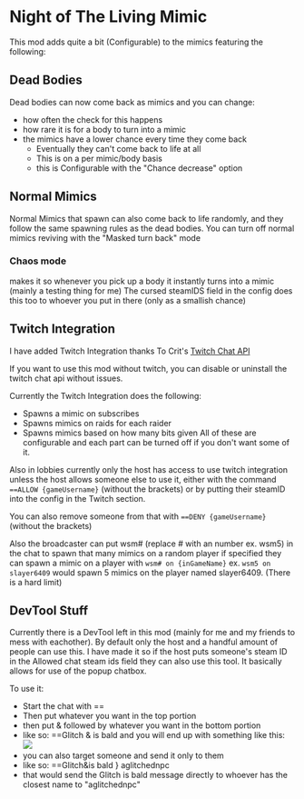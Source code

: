 # Night of The Living Mimic

This mod adds quite a bit (Configurable) to the mimics featuring the following:

## Dead Bodies
Dead bodies can now come back as mimics and you can change:
- how often the check for this happens
- how rare it is for a body to turn into a mimic
- the mimics have a lower chance every time they come back
    - Eventually they can't come back to life at all
    - This is on a per mimic/body basis
    - this is Configurable with the "Chance decrease" option

## Normal Mimics
Normal Mimics that spawn can also come back to life randomly, and they follow the same spawning rules as the dead bodies. You can turn off normal mimics reviving with the "Masked turn back" mode

### Chaos mode
makes it so whenever you pick up a body it instantly turns into a mimic (mainly a testing thing for me)
The cursed steamIDS field in the config does this too to whoever you put in there (only as a smallish chance)


## Twitch Integration

I have added Twitch Integration thanks To Crit's [Twitch Chat API](https://thunderstore.io/c/lethal-company/p/Zehs/TwitchChatAPI/)

If you want to use this mod without twitch, you can disable or uninstall the twitch chat api without issues.

Currently the Twitch Integration does the following:
- Spawns a mimic on subscribes
- Spawns mimics on raids for each raider
- Spawns mimics based on how many bits given
  All of these are configurable and each part can be turned off if you don't want some of it.

Also in lobbies currently only the host has access to use twitch integration unless the host allows someone else to use it, either with the command `==ALLOW {gameUsername}` (without the brackets) or by putting their steamID into the config in the Twitch section.

You can also remove someone from that with `==DENY {gameUsername}` (without the brackets)

Also the broadcaster can put wsm# (replace # with an number ex. wsm5) in the chat to spawn that many mimics on a random player
if specified they can spawn a mimic on a player with `wsm# on {inGameName}` ex. `wsm5 on slayer6409` would spawn 5 mimics on the player named slayer6409. (There is a hard limit)

## DevTool Stuff
Currently there is a DevTool left in this mod (mainly for me and my friends to mess with eachother). By default only the host and a handful amount of people can use this.
I have made it so if the host puts someone's steam ID in the Allowed chat steam ids field they can also use this tool.
It basically allows for use of the popup chatbox.

To use it:
- Start the chat with ==
- Then put whatever you want in the top portion
- then put & followed by whatever you want in the bottom portion
- like so: ==Glitch & is bald
  and you will end up with something like this:
  ![](https://i.imgur.com/egjXE7b.png)
- you can also target someone and send it only to them
- like so: ==Glitch&is bald } aglitchednpc
- that would send the Glitch is bald message directly to whoever has the closest name to "aglitchednpc"
